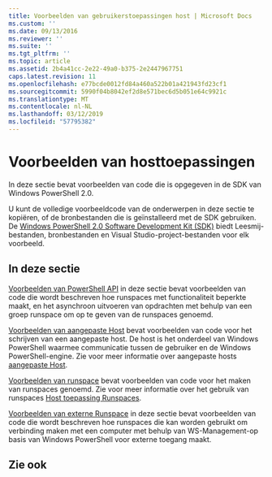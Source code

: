 ```yaml
---
title: Voorbeelden van gebruikerstoepassingen host | Microsoft Docs
ms.custom: ''
ms.date: 09/13/2016
ms.reviewer: ''
ms.suite: ''
ms.tgt_pltfrm: ''
ms.topic: article
ms.assetid: 2b4a41cc-2e22-49a0-b375-2e2447967751
caps.latest.revision: 11
ms.openlocfilehash: e77bcde0012fd84a460a522b01a421943fd23cf1
ms.sourcegitcommit: 5990f04b8042ef2d8e571bec6d5b051e64c9921c
ms.translationtype: MT
ms.contentlocale: nl-NL
ms.lasthandoff: 03/12/2019
ms.locfileid: "57795382"
---
```

# <a name="host-application-samples"></a>Voorbeelden van hosttoepassingen

In deze sectie bevat voorbeelden van code die is opgegeven in de SDK van Windows PowerShell 2.0.

 U kunt de volledige voorbeeldcode van de onderwerpen in deze sectie te kopiëren, of de bronbestanden die is geïnstalleerd met de SDK gebruiken. De [Windows PowerShell 2.0 Software Development Kit (SDK)](https://www.microsoft.com/en-us/download/details.aspx?id=2560) biedt Leesmij-bestanden, bronbestanden en Visual Studio-project-bestanden voor elk voorbeeld.

## <a name="in-this-section"></a>In deze sectie

 [Voorbeelden van PowerShell API](./windows-powershell-api-samples.md) in deze sectie bevat voorbeelden van code die wordt beschreven hoe runspaces met functionaliteit beperkte maakt, en het asynchroon uitvoeren van opdrachten met behulp van een groep runspace om op te geven van de runspaces genoemd.

 [Voorbeelden van aangepaste Host](./custom-host-samples.md) bevat voorbeelden van code voor het schrijven van een aangepaste host. De host is het onderdeel van Windows PowerShell waarmee communicatie tussen de gebruiker en de Windows PowerShell-engine. Zie voor meer informatie over aangepaste hosts [aangepaste Host](https://msdn.microsoft.com/en-us/library/ee706563(v=vs.85).aspx).

 [Voorbeelden van runspace](./runspace-samples.md) bevat voorbeelden van code voor het maken van runspaces genoemd. Zie voor meer informatie over het gebruik van runspaces [Host toepassing Runspaces](https://msdn.microsoft.com/en-us/library/ee706563(v=vs.85).aspx).

 [Voorbeelden van externe Runspace](./remote-runspace-samples.md) in deze sectie bevat voorbeelden van code die wordt beschreven hoe runspaces die kan worden gebruikt om verbinding maken met een computer met behulp van WS-Management-op basis van Windows PowerShell voor externe toegang maakt.

## <a name="see-also"></a>Zie ook

